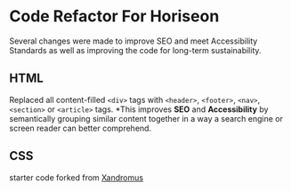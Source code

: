 # Code Refactor For Horiseon

Several changes were made to improve SEO and meet Accessibility Standards as well as improving the code for long-term sustainability.

## HTML
Replaced all content-filled `<div>` tags with `<header>`, `<footer>`, `<nav>`, `<section>` or `<article>` tags.
*This improves **SEO** and **Accessibility** by semantically grouping similar content together in a way a search engine or screen reader can better comprehend.

## CSS

starter code forked from [Xandromus](https://github.com/Xandromus)